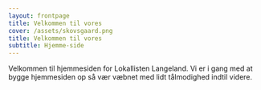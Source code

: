 ```yaml
---
layout: frontpage
title: Velkommen til vores
cover: /assets/skovsgaard.png
title: Velkommen til vores
subtitle: Hjemme-side
---
```

Velkommen til hjemmesiden for Lokallisten Langeland. Vi er i gang med at bygge hjemmesiden op så vær væbnet med lidt tålmodighed indtil videre.
